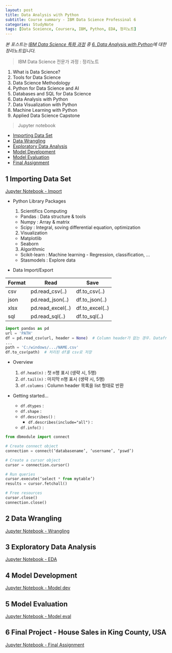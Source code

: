 ```yaml
---
layout: post
title: Data Analysis with Python
subtitle: Course summary - IBM Data Science Professinal 6
categories: StudyNote
tags: [Data Sceience, Coursera, IBM, Python, EDA, 정리노트]
---
```


*본 포스트는 [IBM Data Science 특화 과정][coursera-ibm-ds] 중 [6. Data Analysis with Python][coursera-ibm-ds-6]에 대한 정리노트입니다.*

> IBM Data Science 전문가 과정 : 정리노트   
  1. What is Data Science?
  1. Tools for Data Science
  1. Data Science Methodology
  1. Python for Data Science and AI
  1. Databases and SQL for Data Science
  1. Data Analysis with Python
  1. Data Visualization with Python
  1. Machine Learning with Python
  1. Applied Data Science Capstone


> Jupyter notebook   
* [Importing Data Set][ipynb-6-5-1]
* [Data Wrangling][ipynb-6-5-2]
* [Exploratory Data Analysis][ipynb-6-5-3]
* [Model Development][ipynb-6-5-4]
* [Model Evaluation][ipynb-6-5-5]
* [Final Assignment][ipynb-6-final]


## 1 Importing Data Set

[Jupyter Notebook - Import][ipynb-6-5-1]

* Python Library Packages
  1. Scientifics Computing
    * Pandas : Data structure & tools
    * Numpy : Array & matrix
    * Scipy : Integral, soving differential equation, optimization
  2. Visualization
    * Matplotlib
    * Seaborn
  3. Algorithmic
    * Scikit-learn : Machine learning - Regression, classification, ...
    * Stasmodels : Explore data

* Data Import/Export

| Format | Read              | Save            |
| ------ | ----------------- | --------------- |
| csv    | pd.read_csv(..)   | df.to_csv(..)   |
| json   | pd.read_json(..)  | df.to_json(..)  |
| xlsx   | pd.read_excel(..) | df.to_excel(..) |
| sql    | pd.read_sql(..)   | df.to_sql(..)   |

~~~Python
import pandas as pd
url = 'PATH'
df = pd.read_csv(url, header = None)  # Column header가 없는 경우. Dataframe 객체 생성.
...
path = 'C:/windows/.../NAME.csv'
df.to_csv(path)  # 처리된 df를 csv로 저장
~~~

* Overview
  1. `df.head(n)` : 첫 n행 표시 (생략 시, 5행)
  1. `df.tail(n)` : 마지막 n행 표시 (생략 시, 5행)
  1. `df.columns` : Column header 목록을 list 형태로 반환

* Getting started...
  * `df.dtypes` : 
  * `df.shape` : 
  * `df.describes()` : 
    * `df.describes(include="all")` : 
  * `df.info()` : 


~~~Python
from dbmodule import connect

# Create connect object
connection = connect(‘databasename’, ‘username’, ‘pswd’)

# Create a cursor object
cursor = connection.cursor()

# Run queries
cursor.execute(‘select * from mytable’)
results = cursor.fetchall()

# Free resources
cursor.close()
connection.close()
~~~

## 2 Data Wrangling

[Jupyter Notebook - Wrangling][ipynb-6-5-2]


## 3 Exploratory Data Analysis

[Jupyter Notebook - EDA][ipynb-6-5-3]


## 4 Model Development

[Jupyter Notebook - Model dev][ipynb-6-5-4]


## 5 Model Evaluation

[Jupyter Notebook - Model eval][ipynb-6-5-5]


## 6 Final Project - House Sales in King County, USA

[Jupyter Notebook - Final Assignment][ipynb-6-final]


[coursera-ibm-ds]: https://www.coursera.org/professional-certificates/ibm-data-science
[coursera-ibm-ds-6]: https://www.coursera.org/learn/data-analysis-with-python/home/welcome


[ipynb-6-5-1]: https://github.com/jamescbjeon/ibmDS/blob/master/6/DA0101EN-Review-Introduction.ipynb
[ipynb-6-5-2]: https://github.com/jamescbjeon/ibmDS/blob/master/6/DA0101EN-2-Review-Data-Wrangling.ipynb
[ipynb-6-5-3]: https://github.com/jamescbjeon/ibmDS/blob/master/6/DA0101EN-3-Review-Exploratory-Data-Analysis.ipynb
[ipynb-6-5-4]: https://github.com/jamescbjeon/ibmDS/blob/master/6/DA0101EN-4-Review-Model-Development.ipynb
[ipynb-6-5-5]: https://github.com/jamescbjeon/ibmDS/blob/master/6/DA0101EN-5-Review-Model-Evaluation-and-Refinement.ipynb
[ipynb-6-final]: https://github.com/jamescbjeon/ibmDS/blob/master/6/House_Sales_in_King_Count_USA.ipynb